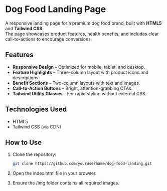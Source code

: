 # Dog Food Landing Page

A responsive landing page for a premium dog food brand, built with **HTML5** and **Tailwind CSS**.  
The page showcases product features, health benefits, and includes clear call-to-actions to encourage conversions.

## Features
- **Responsive Design** – Optimized for mobile, tablet, and desktop.
- **Feature Highlights** – Three-column layout with product icons and descriptions.
- **Benefit Sections** – Two-column layouts with text and images.
- **Call-to-Action Buttons** – Bright, attention-grabbing CTAs.
- **Tailwind Utility Classes** – For rapid styling without external CSS.

## Technologies Used
- HTML5
- Tailwind CSS (via CDN)

## How to Use
1. Clone the repository:
   ```bash
   git clone https://github.com/yourusername/dog-food-landing.git
2. Open the index.html file in your browser.

3. Ensure the /img folder contains all required images.
